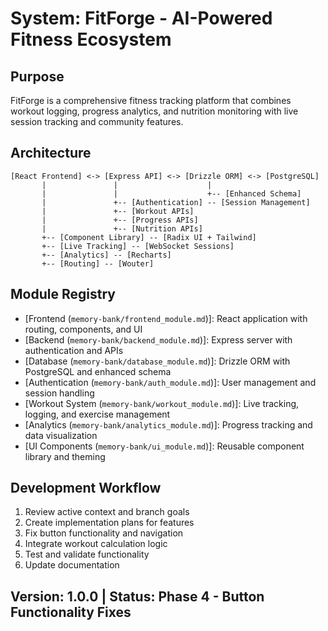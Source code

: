 # System: FitForge - AI-Powered Fitness Ecosystem

## Purpose
FitForge is a comprehensive fitness tracking platform that combines workout logging, progress analytics, and nutrition monitoring with live session tracking and community features.

## Architecture
```
[React Frontend] <-> [Express API] <-> [Drizzle ORM] <-> [PostgreSQL]
       |               |                    |
       |               |                    +-- [Enhanced Schema]
       |               +-- [Authentication] -- [Session Management]
       |               +-- [Workout APIs]
       |               +-- [Progress APIs]
       |               +-- [Nutrition APIs]
       +-- [Component Library] -- [Radix UI + Tailwind]
       +-- [Live Tracking] -- [WebSocket Sessions]
       +-- [Analytics] -- [Recharts]
       +-- [Routing] -- [Wouter]
```

## Module Registry
- [Frontend (`memory-bank/frontend_module.md`)]: React application with routing, components, and UI
- [Backend (`memory-bank/backend_module.md`)]: Express server with authentication and APIs
- [Database (`memory-bank/database_module.md`)]: Drizzle ORM with PostgreSQL and enhanced schema
- [Authentication (`memory-bank/auth_module.md`)]: User management and session handling
- [Workout System (`memory-bank/workout_module.md`)]: Live tracking, logging, and exercise management
- [Analytics (`memory-bank/analytics_module.md`)]: Progress tracking and data visualization
- [UI Components (`memory-bank/ui_module.md`)]: Reusable component library and theming

## Development Workflow
1. Review active context and branch goals
2. Create implementation plans for features
3. Fix button functionality and navigation
4. Integrate workout calculation logic
5. Test and validate functionality
6. Update documentation

## Version: 1.0.0 | Status: Phase 4 - Button Functionality Fixes